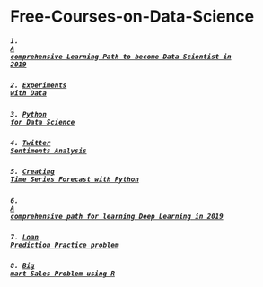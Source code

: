 # Free-Courses-on-Data-Science

##### <code>1. [A comprehensive Learning Path to become Data Scientist in 2019](https://trainings.analyticsvidhya.com/courses/course-v1:AnalyticsVidhya+LPDS2019+LPDS2019_T1/about)</code>

##### <code>2. [Experiments with Data](https://trainings.analyticsvidhya.com/courses/course-v1:AnalyticsVidhya+EWD01+2018_EWD_T1/about)</code>

##### <code>3. [Python for Data Science](https://trainings.analyticsvidhya.com/courses/course-v1:AnalyticsVidhya+BPDS001+2018_T2/about)</code>

##### <code>4. [Twitter Sentiments Analysis](https://trainings.analyticsvidhya.com/courses/course-v1:AnalyticsVidhya+TSA001+2018_T1/about)</code>

##### <code>5. [Creating Time Series Forecast with Python](https://trainings.analyticsvidhya.com/courses/course-v1:AnalyticsVidhya+TS_101+TS_term1/about)</code>

##### <code>6. [A comprehensive path for learning Deep Learning in 2019](https://trainings.analyticsvidhya.com/courses/course-v1:AnalyticsVidhya+Python-Final-Jan-Feb+Python-Session-1/about)</code>

##### <code>7. [Loan Prediction Practice problem](https://trainings.analyticsvidhya.com/courses/course-v1:AnalyticsVidhya+LP101+2018_T1/about)</code>

##### <code>8. [Big mart Sales Problem using R](https://trainings.analyticsvidhya.com/courses/course-v1:AnalyticsVidhya+BigMS01+2018_1/about)</code>
